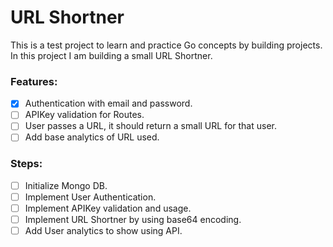 # URL Shortner

This is a test project to learn and practice Go concepts by building projects. In this project I am building a small URL Shortner.

### Features:
- [x] Authentication with email and password.
- [ ] APIKey validation for Routes.
- [ ] User passes a URL, it should return a small URL for that user.
- [ ] Add base analytics of URL used.

### Steps:
- [ ] Initialize Mongo DB.
- [ ] Implement User Authentication.
- [ ] Implement APIKey validation and usage.
- [ ] Implement URL Shortner by using base64 encoding.
- [ ] Add User analytics to show using API.
